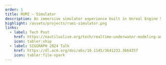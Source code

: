 ```yaml
---
order: 1
title: RUMI – Simulator
description: An immersive simulator experience built in Unreal Engine 5 that aims to recreate real life dives taken place aboard expeditions on the E/V Nautilus.
highlight: /assets/projects/rumi-simulator.png
links:
  - label: Tech Post
    href: https://nautiluslive.org/tech/realtime-underwater-modeling-and-immersion
    icon: tabler:ship
  - label: SIGGRAPH 2024 Talk
    href: https://dl.acm.org/doi/abs/10.1145/3641233.3664357
    icon: tabler:file-spark
---
```

